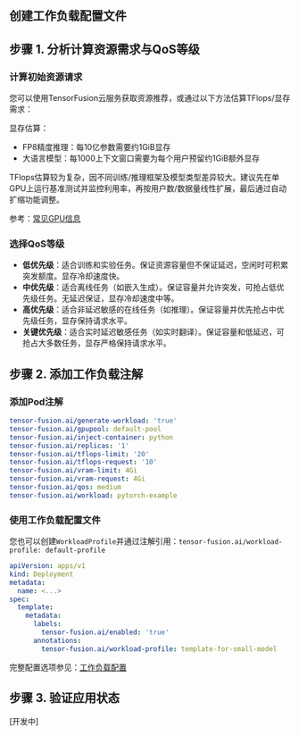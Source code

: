 ## 创建工作负载配置文件

## 步骤 1. 分析计算资源需求与QoS等级

### 计算初始资源请求

您可以使用TensorFusion云服务获取资源推荐，或通过以下方法估算TFlops/显存需求：

显存估算：
- FP8精度推理：每10亿参数需要约1GiB显存
- 大语言模型：每1000上下文窗口需要为每个用户预留约1GiB额外显存

TFlops估算较为复杂，因不同训练/推理框架及模型类型差异较大。建议先在单GPU上运行基准测试并监控利用率，再按用户数/数据量线性扩展，最后通过自动扩缩功能调整。

参考：[常见GPU信息](https://en.wikipedia.org/wiki/List_of_Nvidia_graphics_processing_units)

### 选择QoS等级

- **低优先级**：适合训练和实验任务。保证资源容量但不保证延迟，空闲时可积累突发额度。显存冷却速度快。
- **中优先级**：适合离线任务（如嵌入生成）。保证容量并允许突发，可抢占低优先级任务。无延迟保证，显存冷却速度中等。
- **高优先级**：适合非延迟敏感的在线任务（如推理）。保证容量并优先抢占中优先级任务，显存保持请求水平。
- **关键优先级**：适合实时延迟敏感任务（如实时翻译）。保证容量和低延迟，可抢占大多数任务，显存严格保持请求水平。

## 步骤 2. 添加工作负载注解

### 添加Pod注解

```yaml
tensor-fusion.ai/generate-workload: 'true'
tensor-fusion.ai/gpupool: default-pool
tensor-fusion.ai/inject-container: python
tensor-fusion.ai/replicas: '1'
tensor-fusion.ai/tflops-limit: '20'
tensor-fusion.ai/tflops-request: '10'
tensor-fusion.ai/vram-limit: 4Gi
tensor-fusion.ai/vram-request: 4Gi
tensor-fusion.ai/qos: medium
tensor-fusion.ai/workload: pytorch-example
```

### 使用工作负载配置文件

您也可以创建`WorkloadProfile`并通过注解引用：`tensor-fusion.ai/workload-profile: default-profile`

```yaml
apiVersion: apps/v1
kind: Deployment
metadata:
  name: <...>
spec:
  template:
    metadata:
      labels:
        tensor-fusion.ai/enabled: 'true'
      annotations:
        tensor-fusion.ai/workload-profile: template-for-small-model
```

完整配置选项参见：[工作负载配置](/reference/workload-annotation)

## 步骤 3. 验证应用状态

[开发中]